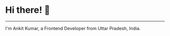 # Hi there! 👋
___________________________________________________________________________________________________________________
I'm Ankit Kumar, a Frontend Developer from Uttar Pradesh, India. 
